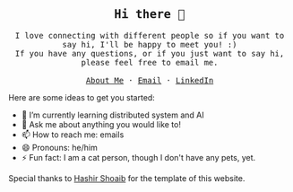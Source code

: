 <!-- ### Hi there 👋 -->

<p align="center">
  <h2 align="center"><samp>Hi there 👋</samp></h2>
</p>

<p align="center">
  <samp>
    I love connecting with different people so if you want to say hi, I'll
    be happy to meet you! :)
    <br />
    If you have any questions, or if you just want to say hi, please feel free to email me.
    <br />
    <br />
    <a href="https://yukaiyan.com">About Me</a>
    ·
    <a href="mailto:yukaiy@uw.edu">Email</a>
    ·
    <a href="https://linkedin.com/in/yukai-yan/">LinkedIn</a>
  </samp>
</p>
Here are some ideas to get you started:

- 🌱 I’m currently learning distributed system and AI
- 💬 Ask me about anything you would like to!
- 📫 How to reach me: emails
- 😄 Pronouns: he/him
- ⚡ Fun fact: I am a cat person, though I don't have any pets, yet.

Special thanks to  <a href="https://github.com/hashirshoaeb"> Hashir Shoaib</a> for the template of this website.

<!--
Here are some ideas to get you started:

- 🔭 I’m currently working on ...
- 🌱 I’m currently learning ...
- 👯 I’m looking to collaborate on ...
- 🤔 I’m looking for help with ...
- 💬 Ask me about ...
- 📫 How to reach me: ...
- 😄 Pronouns: ...
- ⚡ Fun fact: ...
-->
